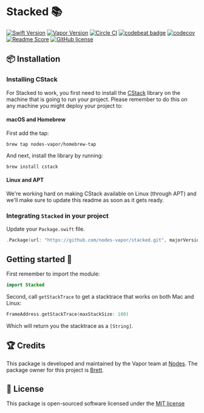 # Stacked 📚
[![Swift Version](https://img.shields.io/badge/Swift-3-brightgreen.svg)](http://swift.org)
[![Vapor Version](https://img.shields.io/badge/Vapor-2-F6CBCA.svg)](http://vapor.codes)
[![Circle CI](https://circleci.com/gh/nodes-vapor/stacked/tree/master.svg?style=shield)](https://circleci.com/gh/nodes-vapor/stacked)
[![codebeat badge](https://codebeat.co/badges/349be6f4-6061-4221-9c32-185456d89551)](https://codebeat.co/projects/github-com-nodes-vapor-stacked-master)
[![codecov](https://codecov.io/gh/nodes-vapor/stacked/branch/master/graph/badge.svg)](https://codecov.io/gh/nodes-vapor/stacked)
[![Readme Score](http://readme-score-api.herokuapp.com/score.svg?url=https://github.com/nodes-vapor/stacked)](http://clayallsopp.github.io/readme-score?url=https://github.com/nodes-vapor/stacked)
[![GitHub license](https://img.shields.io/badge/license-MIT-blue.svg)](https://raw.githubusercontent.com/nodes-vapor/stacked/master/LICENSE)


## 📦 Installation

### Installing CStack

For Stacked to work, you first need to install the [CStack](https://github.com/nodes-vapor/cstack) library on the machine that is going to run your project. Please remember to do this on any machine you might deploy your project to:

#### macOS and Homebrew

First add the tap:

```
brew tap nodes-vapor/homebrew-tap
```

And next, install the library by running:

```
brew install cstack
```

#### Linux and APT

We're working hard on making CStack available on Linux (through APT) and we'll make sure to update this readme as soon as it gets ready.

### Integrating `Stacked` in your project

Update your `Package.swift` file.
```swift
.Package(url: "https://github.com/nodes-vapor/stacked.git", majorVersion: 0)
```


## Getting started 🚀

First remember to import the module:
```swift
import Stacked
```

Second, call `getStackTrace` to get a stacktrace that works on both Mac and Linux:
```swift
FrameAddress.getStackTrace(maxStackSize: 100)
```

Which will return you the stacktrace as a `[String]`.


## 🏆 Credits

This package is developed and maintained by the Vapor team at [Nodes](https://www.nodesagency.com).
The package owner for this project is [Brett](https://github.com/brettRToomey).


## 📄 License

This package is open-sourced software licensed under the [MIT license](http://opensource.org/licenses/MIT)
